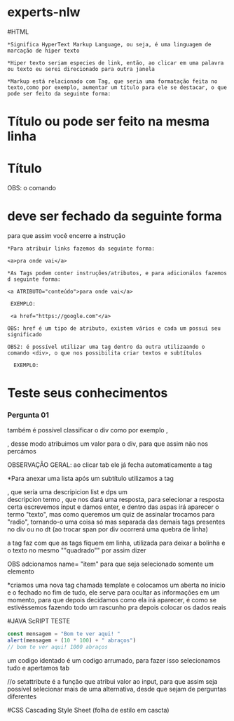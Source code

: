 # experts-nlw
#HTML

    *Significa HyperText Markup Language, ou seja, é uma linguagem de marcação de hiper texto 

    *Hiper texto seriam especies de link, então, ao clicar em uma palavra ou texto eu serei direcionado para outra janela

    *Markup está relacionado com Tag, que seria uma formatação feita no texto,como por exemplo, aumentar um título para ele se destacar, o que pode ser feito da seguinte forma:

  <h1>
  Título    ou pode ser feito na mesma linha   <h1>Título</h1>
  </h1>  

OBS: o comando <h1> deve ser fechado da seguinte forma </h1>para que assim você encerre a instrução

    *Para atribuir links fazemos da seguinte forma:

    <a>pra onde vai</a>

    *As Tags podem conter instruções/atributos, e para adicionálos fazemos d seguinte forma:

    <a ATRIBUTO="conteúdo">para onde vai</a>

     EXEMPLO:

     <a href="https://google.com"</a>

    OBS: href é um tipo de atributo, existem vários e cada um possui seu significado

    OBS2: é possível utilizar uma tag dentro da outra utilizaando o comando <div>, o que nos possibilita criar textos e subtítulos

      EXEMPLO:

<h1>Teste seus conhecimentos</h1>
<div>
  <h3>
      Pergunta 01
  </h3>
</div>

também é possível classificar o div como por exemplo ,<div class="quiz-item">,
desse modo atribuimos um valor para o div, para que assim não nos percámos

OBSERVAÇÃO GERAL: ao clicar tab ele já fecha automaticamente a tag

   *Para anexar uma lista após um subtítulo utilizamos a tag <dl>, que seria uma descripicion list e dps um <dt> descripcion termo , que nos dará uma resposta, para selecionar a resposta certa escrevemos input e damos enter, e dentro das aspas irá aparecer o termo "texto", mas como queremos um quiz de assinalar trocamos para "radio", tornando-o uma coisa só mas separada das demais tags presentes no div ou no dt (ao trocar span por div ocorrerá uma quebra de linha)

a tag <span> faz com que as tags fiquem em linha, utilizada para deixar a bolinha e o texto no mesmo ""quadrado"" por assim dizer


OBS adcionamos name= "item" para que seja selecionado somente um elemento


   *criamos uma nova tag chamada template e colocamos um aberta no inicio e o fechado no fim de tudo, ele serve para ocultar as informações em um momento, para que depois decidamos como ela irá aparecer, é como se estivéssemos fazendo todo um rascunho pra depois colocar os dados reais






#JAVA ScRIPT TESTE
```js
const mensagem = "Bom te ver aqui! "
alert(mensagem + (10 * 100) + " abraços")    
// bom te ver aqui! 1000 abraços
```


um codigo identado é um codigo arrumado, para fazer isso selecionamos tudo e apertamos tab


//o setattribute é a função que atribui valor ao input, para que assim seja possível selecionar mais de uma alternativa, desde que sejam de perguntas diferentes

#CSS
Cascading Style Sheet (folha de estilo em cascta)